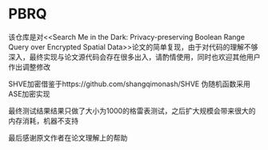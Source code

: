 # PBRQ
该仓库是对<\<Search Me in the Dark: Privacy-preserving Boolean Range Query over Encrypted Spatial Data>\>论文的简单复现，由于对代码的理解不够深入，最终实现与论文源代码会存在很多出入，请酌情使用，同时也欢迎其他用户作出调整修改

SHVE加密借鉴于https://github.com/shangqimonash/SHVE 伪随机函数采用ASE加密实现

最终测试结果结果只做了大小为1000的格雷表测试，之后扩大规模会带来很大的内存消耗，机器不支持

最后感谢原文作者在论文理解上的帮助
